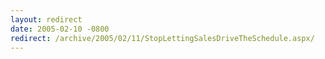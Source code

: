 ```yaml
---
layout: redirect
date: 2005-02-10 -0800
redirect: /archive/2005/02/11/StopLettingSalesDriveTheSchedule.aspx/
---
```

